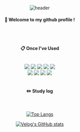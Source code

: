 <div align="center">

![header](https://capsule-render.vercel.app/api?type=Waving&text=Soozie&fontColor=ffffff&color=94aba1&height=150&fontSize=70&animation=fadeIn&fontAlignY=55)

####  :wave: Welcome to my github profile !
 <br/>
 <br/>
  
####  :clipboard: Once I've Used 
  
 <br/>
<img src="https://img.shields.io/badge/Django-092E20?style=for-the-badge&logo=Django&logoColor=white">
<img src="https://img.shields.io/badge/Python-3776AB?style=for-the-badge&logo=Python&logoColor=white">
<img src="https://img.shields.io/badge/JavaScript-F7DF1E?style=for-the-badge&logo=JavaScript&logoColor=white">
<img src="https://img.shields.io/badge/HTML5-E34F26?style=for-the-badge&logo=HTML5&logoColor=white">
<img src="https://img.shields.io/badge/CSS3-1572B6?style=for-the-badge&logo=CSS3&logoColor=white"> <br>
<img src="https://img.shields.io/badge/Axios-5A29E4?style=for-the-badge&logo=Axios&logoColor=white">
<img src="https://img.shields.io/badge/MySQL-4479A1?style=for-the-badge&logo=MySQL&logoColor=white">
<img src="https://img.shields.io/badge/github-181717?style=for-the-badge&logo=github&logoColor=white">
<img src="https://img.shields.io/badge/VSCode-007ACC?style=for-the-badge&logo=VisualStudioCode&logoColor=white">
 
   <br/>
   <br/>
   
####  :pencil2: Study log
 
  <br/>
  
[![Top Langs](https://github-readme-stats.vercel.app/api/top-langs/?username=SoozieKam&layout=compact)](https://github.com/anuraghazra/github-readme-stats)
  
[![Velog's GitHub stats](https://velog-readme-stats.vercel.app/api?name=szkam&color=dark)](https://velog.io/@szkam)
</div>
</div>
